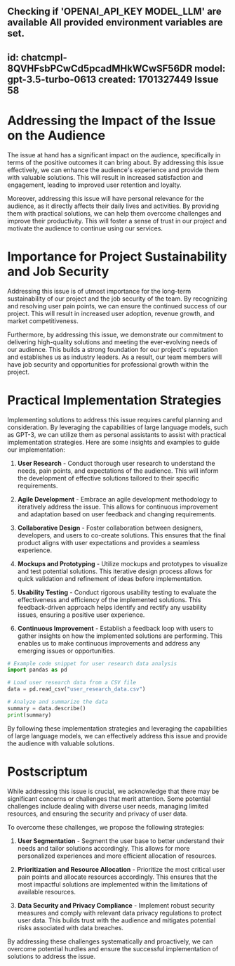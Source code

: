 Checking if 'OPENAI_API_KEY MODEL_LLM' are available
All provided environment variables are set.
---
id: chatcmpl-8QVHFsbPCwCd5pcadMHkWCwSF56DR
model: gpt-3.5-turbo-0613
created: 1701327449
Issue 58
---
# Addressing the Impact of the Issue on the Audience

The issue at hand has a significant impact on the audience, specifically in terms of the positive outcomes it can bring about. By addressing this issue effectively, we can enhance the audience's experience and provide them with valuable solutions. This will result in increased satisfaction and engagement, leading to improved user retention and loyalty.

Moreover, addressing this issue will have personal relevance for the audience, as it directly affects their daily lives and activities. By providing them with practical solutions, we can help them overcome challenges and improve their productivity. This will foster a sense of trust in our project and motivate the audience to continue using our services.

# Importance for Project Sustainability and Job Security

Addressing this issue is of utmost importance for the long-term sustainability of our project and the job security of the team. By recognizing and resolving user pain points, we can ensure the continued success of our project. This will result in increased user adoption, revenue growth, and market competitiveness.

Furthermore, by addressing this issue, we demonstrate our commitment to delivering high-quality solutions and meeting the ever-evolving needs of our audience. This builds a strong foundation for our project's reputation and establishes us as industry leaders. As a result, our team members will have job security and opportunities for professional growth within the project.

# Practical Implementation Strategies

Implementing solutions to address this issue requires careful planning and consideration. By leveraging the capabilities of large language models, such as GPT-3, we can utilize them as personal assistants to assist with practical implementation strategies. Here are some insights and examples to guide our implementation:

1. **User Research** - Conduct thorough user research to understand the needs, pain points, and expectations of the audience. This will inform the development of effective solutions tailored to their specific requirements.

2. **Agile Development** - Embrace an agile development methodology to iteratively address the issue. This allows for continuous improvement and adaptation based on user feedback and changing requirements.

3. **Collaborative Design** - Foster collaboration between designers, developers, and users to co-create solutions. This ensures that the final product aligns with user expectations and provides a seamless experience.

4. **Mockups and Prototyping** - Utilize mockups and prototypes to visualize and test potential solutions. This iterative design process allows for quick validation and refinement of ideas before implementation.

5. **Usability Testing** - Conduct rigorous usability testing to evaluate the effectiveness and efficiency of the implemented solutions. This feedback-driven approach helps identify and rectify any usability issues, ensuring a positive user experience.

6. **Continuous Improvement** - Establish a feedback loop with users to gather insights on how the implemented solutions are performing. This enables us to make continuous improvements and address any emerging issues or opportunities.

```python
# Example code snippet for user research data analysis
import pandas as pd

# Load user research data from a CSV file
data = pd.read_csv("user_research_data.csv")

# Analyze and summarize the data
summary = data.describe()
print(summary)
```

By following these implementation strategies and leveraging the capabilities of large language models, we can effectively address this issue and provide the audience with valuable solutions.

# Postscriptum

While addressing this issue is crucial, we acknowledge that there may be significant concerns or challenges that merit attention. Some potential challenges include dealing with diverse user needs, managing limited resources, and ensuring the security and privacy of user data.

To overcome these challenges, we propose the following strategies:

1. **User Segmentation** - Segment the user base to better understand their needs and tailor solutions accordingly. This allows for more personalized experiences and more efficient allocation of resources.

2. **Prioritization and Resource Allocation** - Prioritize the most critical user pain points and allocate resources accordingly. This ensures that the most impactful solutions are implemented within the limitations of available resources.

3. **Data Security and Privacy Compliance** - Implement robust security measures and comply with relevant data privacy regulations to protect user data. This builds trust with the audience and mitigates potential risks associated with data breaches.

By addressing these challenges systematically and proactively, we can overcome potential hurdles and ensure the successful implementation of solutions to address the issue.
